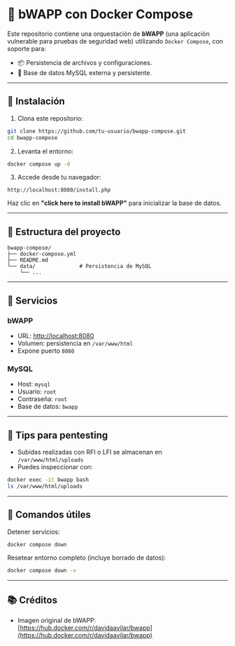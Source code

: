 # 🐝 bWAPP con Docker Compose

Este repositorio contiene una orquestación de **bWAPP** (una aplicación vulnerable para pruebas de seguridad web) utilizando `Docker Compose`, con soporte para:

- 📦 Persistencia de archivos y configuraciones.
- 🐬 Base de datos MySQL externa y persistente.

---

## 🚀 Instalación

1. Clona este repositorio:

```bash
git clone https://github.com/tu-usuario/bwapp-compose.git
cd bwapp-compose
```

2. Levanta el entorno:

```bash
docker compose up -d
```

3. Accede desde tu navegador:

```
http://localhost:8080/install.php
```

Haz clic en **"click here to install bWAPP"** para inicializar la base de datos.

---

## 📁 Estructura del proyecto

```
bwapp-compose/
├── docker-compose.yml
├── README.md
└── data/              # Persistencia de MySQL
    └── ...
```

---

## 🐳 Servicios

### bWAPP

- URL: [http://localhost:8080](http://localhost:8080)
- Volumen: persistencia en `/var/www/html`
- Expone puerto `8080`

### MySQL

- Host: `mysql`
- Usuario: `root`
- Contraseña: `root`
- Base de datos: `bwapp`

---

## 🧪 Tips para pentesting

- Subidas realizadas con RFI o LFI se almacenan en `/var/www/html/uploads`
- Puedes inspeccionar con:

```bash
docker exec -it bwapp bash
ls /var/www/html/uploads
```

---

## 🧼 Comandos útiles

Detener servicios:

```bash
docker compose down
```

Resetear entorno completo (incluye borrado de datos):

```bash
docker compose down -v
```

---

## 📚 Créditos

- Imagen original de bWAPP: [https://hub.docker.com/r/davidaavilar/bwapp](https://hub.docker.com/r/davidaavilar/bwapp)
